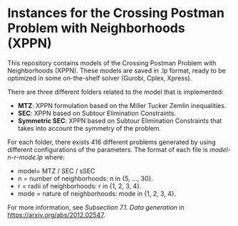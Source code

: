 # Instances for the Crossing Postman Problem with Neighborhoods (XPPN)

This repository contains models of the Crossing Postman Problem with Neighborhoods (XPPN). These models are saved in .lp format, ready to be optimized in some on-the-shelf solver (Gurobi, Cplex, Xpress).

There are three different folders related to the model that is implemented:

- **MTZ**: XPPN formulation based on the Miller Tucker Zemlin inequalities.
- **SEC**: XPPN based on Subtour Elimination Constraints.
- **Symmetric SEC**: XPPN based on Subtour Elimination Constraints that takes into account the symmetry of the problem.

For each folder, there exists 416 different problems generated by using different configurations of the parameters. The format of each file is _model-n-r-mode.lp_ where:
- model= MTZ / SEC / sSEC
- n = number of neighborhoods: n in {5, ..., 30}.
- r = radii of neighborhoods: r in {1, 2, 3, 4}.
- mode = nature of neighborhoods: mode in {1, 2, 3, 4}.

For more information, see _Subsection 7.1. Data generation_ in https://arxiv.org/abs/2012.02547.
